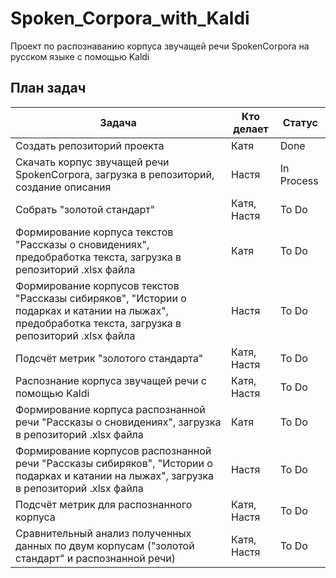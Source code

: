 # Spoken_Corpora_with_Kaldi
Проект по распознаванию корпуса звучащей речи SpokenCorpora на русском языке с помощью Kaldi

## План задач

|Задача | Кто делает | Статус |
| ---- | ---- | ---- |
| Создать репозиторий проекта |Катя | Done |
| Скачать корпус звучащей речи SpokenCorpora, загрузка в репозиторий, создание описания | Настя | In Process |
| Собрать "золотой стандарт"| Катя, Настя| To Do |
| Формирование корпуса текстов "Рассказы о сновидениях", предобработка текста, загрузка в репозиторий .xlsx файла | Катя | To Do |
| Формирование корпусов текстов "Рассказы сибиряков", "Истории о подарках и катании на лыжах", предобработка текста, загрузка в репозиторий .xlsx файла| Настя | To Do |
| Подсчёт метрик "золотого стандарта" | Катя, Настя | To Do |
| Распознание корпуса звучащей речи с помощью Kaldi | Катя, Настя | To Do |
| Формирование корпуса распознанной речи "Рассказы о сновидениях", загрузка в репозиторий .xlsx файла | Катя | To Do |
| Формирование корпусов распознанной речи "Рассказы сибиряков", "Истории о подарках и катании на лыжах", загрузка в репозиторий .xlsx файла| Настя | To Do |
| Подсчёт метрик для распознанного корпуса | Катя, Настя | To Do |
| Сравнительный анализ полученных данных по двум корпусам ("золотой стандарт" и распознанной речи) | Катя, Настя | To Do |
